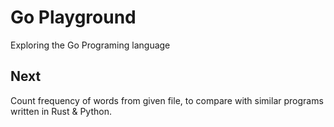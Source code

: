 
# Go Playground

Exploring the Go Programing language


## Next

Count frequency of words from given file, to compare with similar programs
written in Rust & Python.
